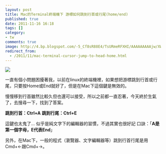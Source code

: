```yaml
---
layout: post
title: Mac的Terminal終端機下 游標如何跳到行首或行尾(home/end)
published: true
date: 2011-11-16 16:18
tags: []
category:
- tw
comments: true
image: http://4.bp.blogspot.com/-5_Cf8sR88E4/TsURmeRFXHI/AAAAAAAAAjw/XWRsMakzTr0/s1600/terminal_curse.png
redirect_from:
  - /2011/11/mac-terminal-cursor-jump-to-head-home.html
---
```



[![][1]][2]


一直有個小問題困擾著我，以前在linux的終端機裡，如果想把游標跳到行首或行尾，只要按Home或End就好了，但是在Mac下這個鍵是無效的。

慢慢移到行首雖然比較久但也還可以接受，所以之前都一直忍著，今天終於生氣了，去搜尋一下，找到了答案。

**跳到行首：Ctrl+A**
**跳到行尾：Ctrl+E**

這鍵也太鬼了... 似乎是純文字下的編輯器的習慣，不過其實也很好記
口訣：「**A是第一個字母，E代表End**」

另外，在Mac下，一般的程式（瀏覽器、文字編輯器等）跳到行首行尾是用Cmd+←跟Cmd+→。

[1]: http://4.bp.blogspot.com/-5_Cf8sR88E4/TsURmeRFXHI/AAAAAAAAAjw/XWRsMakzTr0/s400/terminal_curse.png
[2]: http://4.bp.blogspot.com/-5_Cf8sR88E4/TsURmeRFXHI/AAAAAAAAAjw/XWRsMakzTr0/s1600/terminal_curse.png
